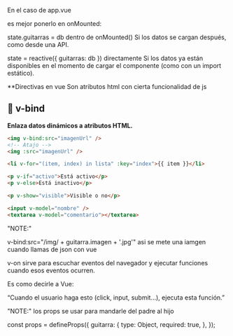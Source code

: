 En el caso de app.vue

es mejor ponerlo en onMounted:

state.guitarras = db dentro de onMounted() Si los datos se cargan después, como desde una API.

state = reactive({ guitarras: db }) directamente Si los datos ya están disponibles en el momento de cargar el componente (como con un import estático).

\*\*Directivas en vue
Son atributos html con cierta funcionalidad de js

## 🎯 v-bind

**Enlaza datos dinámicos a atributos HTML.**

```html
<img v-bind:src="imagenUrl" />
<!-- Atajo -->
<img :src="imagenUrl" />

<li v-for="(item, index) in lista" :key="index">{{ item }}</li>

<p v-if="activo">Está activo</p>
<p v-else>Está inactivo</p>

<p v-show="visible">Visible o no</p>

<input v-model="nombre" />
<textarea v-model="comentario"></textarea>
```

"NOTE:"

v-bind:src="/img/ + guitarra.imagen + '.jpg'"
asi se mete una iamgen cuando llamas de json con vue

v-on sirve para escuchar eventos del navegador y ejecutar funciones cuando esos eventos ocurren.

Es como decirle a Vue:

“Cuando el usuario haga esto (click, input, submit...), ejecuta esta función.”

"NOTE:"
los props se usar para mandarle del padre al hijo

const props = defineProps({
guitarra: {
type: Object,
required: true,
},
});
